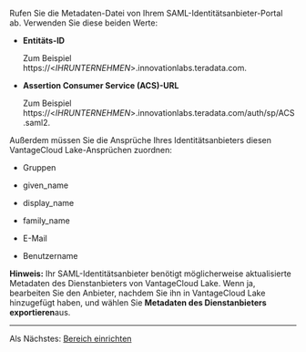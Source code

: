Rufen Sie die Metadaten-Datei von Ihrem SAML-Identitätsanbieter-Portal ab. Verwenden Sie diese beiden Werte:

-   **Entitäts-ID**

    Zum Beispiel https://<*IHRUNTERNEHMEN*>.innovationlabs.teradata.com.


-   **Assertion Consumer Service (ACS)-URL**

    Zum Beispiel https://<*IHRUNTERNEHMEN*>.innovationlabs.teradata.com/auth/sp/ACS.saml2.


Außerdem müssen Sie die Ansprüche Ihres Identitätsanbieters diesen VantageCloud Lake-Ansprüchen zuordnen:

-   Gruppen


-   given_name


-   display_name


-   family_name


-   E-Mail


-   Benutzername


**Hinweis:** Ihr SAML-Identitätsanbieter benötigt möglicherweise aktualisierte Metadaten des Dienstanbieters von VantageCloud Lake. Wenn ja, bearbeiten Sie den Anbieter, nachdem Sie ihn in VantageCloud Lake hinzugefügt haben, und wählen Sie **Metadaten des Dienstanbieters exportieren**aus.

---

Als Nächstes: [Bereich einrichten](ruf1680184116601.md)

